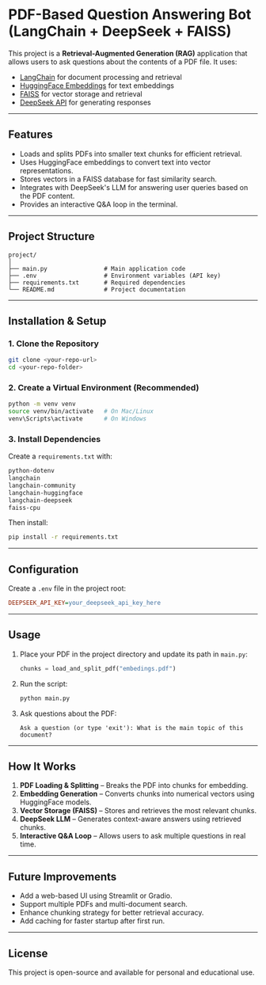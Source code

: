 
# PDF-Based Question Answering Bot (LangChain + DeepSeek + FAISS)

This project is a **Retrieval-Augmented Generation (RAG)** application that allows users to ask questions about the contents of a PDF file. It uses:

- [LangChain](https://www.langchain.com/) for document processing and retrieval
- [HuggingFace Embeddings](https://huggingface.co/) for text embeddings
- [FAISS](https://faiss.ai/) for vector storage and retrieval
- [DeepSeek API](https://deepseek.com/) for generating responses

---

## Features
- Loads and splits PDFs into smaller text chunks for efficient retrieval.
- Uses HuggingFace embeddings to convert text into vector representations.
- Stores vectors in a FAISS database for fast similarity search.
- Integrates with DeepSeek's LLM for answering user queries based on the PDF content.
- Provides an interactive Q&A loop in the terminal.

---

## Project Structure
```
project/
│
├── main.py                # Main application code
├── .env                   # Environment variables (API key)
├── requirements.txt       # Required dependencies
└── README.md              # Project documentation
```

---

## Installation & Setup

### 1. Clone the Repository
```bash
git clone <your-repo-url>
cd <your-repo-folder>
```

### 2. Create a Virtual Environment (Recommended)
```bash
python -m venv venv
source venv/bin/activate   # On Mac/Linux
venv\Scripts\activate      # On Windows
```

### 3. Install Dependencies
Create a `requirements.txt` with:
```txt
python-dotenv
langchain
langchain-community
langchain-huggingface
langchain-deepseek
faiss-cpu
```

Then install:
```bash
pip install -r requirements.txt
```

---

## Configuration

Create a `.env` file in the project root:
```ini
DEEPSEEK_API_KEY=your_deepseek_api_key_here
```

---

## Usage

1. Place your PDF in the project directory and update its path in `main.py`:
   ```python
   chunks = load_and_split_pdf("embedings.pdf")
   ```
2. Run the script:
   ```bash
   python main.py
   ```
3. Ask questions about the PDF:
   ```
   Ask a question (or type 'exit'): What is the main topic of this document?
   ```

---

## How It Works
1. **PDF Loading & Splitting** – Breaks the PDF into chunks for embedding.
2. **Embedding Generation** – Converts chunks into numerical vectors using HuggingFace models.
3. **Vector Storage (FAISS)** – Stores and retrieves the most relevant chunks.
4. **DeepSeek LLM** – Generates context-aware answers using retrieved chunks.
5. **Interactive Q&A Loop** – Allows users to ask multiple questions in real time.

---

## Future Improvements
- Add a web-based UI using Streamlit or Gradio.
- Support multiple PDFs and multi-document search.
- Enhance chunking strategy for better retrieval accuracy.
- Add caching for faster startup after first run.

---

## License
This project is open-source and available for personal and educational use.
